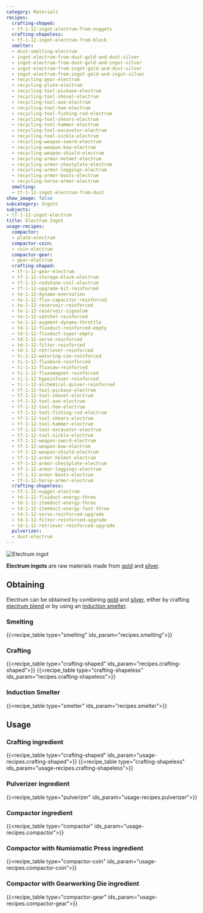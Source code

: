```yaml
---
category: Materials
recipes:
  crafting-shaped:
  - tf-1-12-ingot-electrum-from-nuggets
  crafting-shapeless:
  - tf-1-12-ingot-electrum-from-block
  smelter:
  - dust-smelting-electrum
  - ingot-electrum-from-dust-gold-and-dust-silver
  - ingot-electrum-from-dust-gold-and-ingot-silver
  - ingot-electrum-from-ingot-gold-and-dust-silver
  - ingot-electrum-from-ingot-gold-and-ingot-silver
  - recycling-gear-electrum
  - recycling-plate-electrum
  - recycling-tool-pickaxe-electrum
  - recycling-tool-shovel-electrum
  - recycling-tool-axe-electrum
  - recycling-tool-hoe-electrum
  - recycling-tool-fishing-rod-electrum
  - recycling-tool-shears-electrum
  - recycling-tool-hammer-electrum
  - recycling-tool-excavator-electrum
  - recycling-tool-sickle-electrum
  - recycling-weapon-sword-electrum
  - recycling-weapon-bow-electrum
  - recycling-weapon-shield-electrum
  - recycling-armor-helmet-electrum
  - recycling-armor-chestplate-electrum
  - recycling-armor-leggings-electrum
  - recycling-armor-boots-electrum
  - recycling-horse-armor-electrum
  smelting:
  - tf-1-12-ingot-electrum-from-dust
show_image: false
subcategory: Ingots
subjects:
- tf-1-12-ingot-electrum
title: Electrum Ingot
usage-recipes:
  compactor:
  - plate-electrum
  compactor-coin:
  - coin-electrum
  compactor-gear:
  - gear-electrum
  crafting-shaped:
  - tf-1-12-gear-electrum
  - tf-1-12-storage-block-electrum
  - tf-1-12-redstone-coil-electrum
  - tf-1-12-upgrade-kit-reinforced
  - te-1-12-dynamo-enervation
  - te-1-12-flux-capacitor-reinforced
  - te-1-12-reservoir-reinforced
  - te-1-12-reservoir-signalum
  - te-1-12-satchel-reinforced
  - te-1-12-augment-dynamo-throttle
  - td-1-12-fluxduct-reinforced-empty
  - td-1-12-fluxduct-super-empty
  - td-1-12-servo-reinforced
  - td-1-12-filter-reinforced
  - td-1-12-retriever-reinforced
  - tc-1-12-watering-can-reinforced
  - ti-1-12-fluxbore-reinforced
  - ti-1-12-fluxsaw-reinforced
  - ti-1-12-fluxomagnet-reinforced
  - ti-1-12-hypoinfuser-reinforced
  - ti-1-12-alchemical-quiver-reinforced
  - tf-1-12-tool-pickaxe-electrum
  - tf-1-12-tool-shovel-electrum
  - tf-1-12-tool-axe-electrum
  - tf-1-12-tool-hoe-electrum
  - tf-1-12-tool-fishing-rod-electrum
  - tf-1-12-tool-shears-electrum
  - tf-1-12-tool-hammer-electrum
  - tf-1-12-tool-excavator-electrum
  - tf-1-12-tool-sickle-electrum
  - tf-1-12-weapon-sword-electrum
  - tf-1-12-weapon-bow-electrum
  - tf-1-12-weapon-shield-electrum
  - tf-1-12-armor-helmet-electrum
  - tf-1-12-armor-chestplate-electrum
  - tf-1-12-armor-leggings-electrum
  - tf-1-12-armor-boots-electrum
  - tf-1-12-horse-armor-electrum
  crafting-shapeless:
  - tf-1-12-nugget-electrum
  - td-1-12-fluiduct-energy-three
  - td-1-12-itemduct-energy-three
  - td-1-12-itemduct-energy-fast-three
  - td-1-12-servo-reinforced-upgrade
  - td-1-12-filter-reinforced-upgrade
  - td-1-12-retriever-reinforced-upgrade
  pulverizer:
  - dust-electrum
---
```


![Electrum ingot](/images/docs/1.12/thermal-foundation/ingot-electrum.png)


**Electrum ingots** are raw materials made from
[gold](https://minecraft.gamepedia.com/Gold_Ingot) and
[silver](../silver-ingot/).


Obtaining
---------

Electrum can be obtained by combining
[gold](https://minecraft.gamepedia.com/Gold_Ingot) and
[silver](../silver-ingot/), either by crafting [electrum
blend](../electrum-blend/) or by using an [induction
smelter](../../thermal-expansion/induction-smelter/).

### Smelting
{{<recipe_table type="smelting" ids_param="recipes.smelting">}}

### Crafting
{{<recipe_table type="crafting-shaped" ids_param="recipes.crafting-shaped">}}
{{<recipe_table type="crafting-shapeless" ids_param="recipes.crafting-shapeless">}}

### Induction Smelter
{{<recipe_table type="smelter" ids_param="recipes.smelter">}}


Usage
-----

### Crafting ingredient
{{<recipe_table type="crafting-shaped" ids_param="usage-recipes.crafting-shaped">}}
{{<recipe_table type="crafting-shapeless" ids_param="usage-recipes.crafting-shapeless">}}

### Pulverizer ingredient
{{<recipe_table type="pulverizer" ids_param="usage-recipes.pulverizer">}}

### Compactor ingredient
{{<recipe_table type="compactor" ids_param="usage-recipes.compactor">}}

### Compactor with Numismatic Press ingredient
{{<recipe_table type="compactor-coin" ids_param="usage-recipes.compactor-coin">}}

### Compactor with Gearworking Die ingredient
{{<recipe_table type="compactor-gear" ids_param="usage-recipes.compactor-gear">}}
